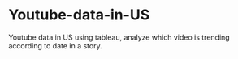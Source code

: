 # Youtube-data-in-US
Youtube data in US using tableau, analyze which video is trending according to date in a story.
